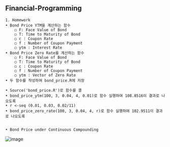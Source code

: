 ## Financial-Programming
	1. Homework
	• Bond Price YTM을 계산하는 함수
		○ F: Face Value of Bond
		○ T: Time to Maturity of Bond
		○ c : Coupon Rate
		○ f : Number of Coupon Payment
		○ ytm : Interest Rate
	• Bond Price Zero Rate를 계산하는 함수
		○ F: Face Value of Bond
		○ T: Time to Maturity of Bond
		○ c : Coupon Rate
		○ f : Number of Coupon Payment
		○ ytm : Vector of Zero Rate
	• 두 함수를 작성하여 bond_price.R에 저장

	• Source('bond_price.R')로 함수를 콜
	• bond_price_ytm(100, 3, 0.04, 4, 0.01)로 함수 실행하여 108.8516이 결과로 나오도록
	• r <-seq (0.01, 0.03, 0.02/11)
	• bond_price_zero_rate(100, 3, 0.04, 4, r)로 함수 실행하여 102.9511이 결과로 나오도록
	

	• Bond Price under Continuous Compounding
	
![image](https://user-images.githubusercontent.com/74888819/110228111-e1a1a100-7f41-11eb-8182-cfbb155990ae.png)
